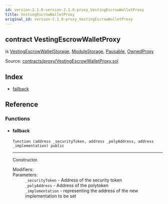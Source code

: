 ```yaml
---
id: version-2.1.0-version-2.1.0-proxy_VestingEscrowWalletProxy
title: VestingEscrowWalletProxy
original_id: version-2.1.0-proxy_VestingEscrowWalletProxy
---
```


<div class="contract-doc"><div class="contract"><h2 class="contract-header"><span class="contract-kind">contract</span> VestingEscrowWalletProxy</h2><p class="base-contracts"><span>is</span> <a href="storage_VestingEscrowWalletStorage.html">VestingEscrowWalletStorage</a><span>, </span><a href="modules_ModuleStorage.html">ModuleStorage</a><span>, </span><a href="Pausable.html">Pausable</a><span>, </span><a href="proxy_OwnedProxy.html">OwnedProxy</a></p><div class="source">Source: <a href="https://github.com/PolymathNetwork/polymath-core/blob/v2.1.0/contracts/proxy/VestingEscrowWalletProxy.sol" target="_blank">contracts/proxy/VestingEscrowWalletProxy.sol</a></div></div><div class="index"><h2>Index</h2><ul><li><a href="proxy_VestingEscrowWalletProxy.html#">fallback</a></li></ul></div><div class="reference"><h2>Reference</h2><div class="functions"><h3>Functions</h3><ul><li><div class="item function"><span id="fallback" class="anchor-marker"></span><h4 class="name">fallback</h4><div class="body"><code class="signature">function <strong></strong><span>(address _securityToken, address _polyAddress, address _implementation) </span><span>public </span></code><hr/><div class="description"><p>Constructor.</p></div><dl><dt><span class="label-modifiers">Modifiers:</span></dt><dd></dd><dt><span class="label-parameters">Parameters:</span></dt><dd><div><code>_securityToken</code> - Address of the security token</div><div><code>_polyAddress</code> - Address of the polytoken</div><div><code>_implementation</code> - representing the address of the new implementation to be set</div></dd></dl></div></div></li></ul></div></div></div>

